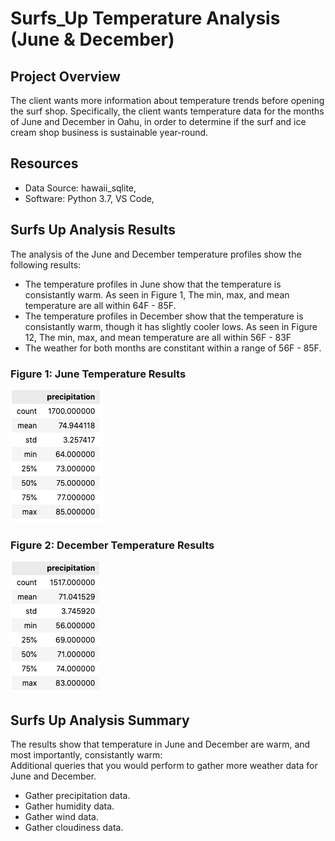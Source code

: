 
# Surfs_Up Temperature Analysis (June & December)

## Project Overview
The client wants more information about temperature trends before opening the surf shop. Specifically, the client wants temperature data for the months of June and December in Oahu, in order to determine if the surf and ice cream shop business is sustainable year-round.

## Resources
- Data Source: hawaii_sqlite,
- Software: Python 3.7, VS Code,

## Surfs Up Analysis Results
The analysis of the June and December temperature profiles show the following results:

- The temperature profiles in June show that the temperature is consistantly warm. As seen in Figure 1, The min, max, and mean temperature are all within 64F - 85F. 
- The temperature profiles in December show that the temperature is consistantly warm, though it has slightly cooler lows. As seen in Figure 12, The min, max, and mean temperature are all within 56F - 83F
- The weather for both months are constitant within a range of 56F - 85F. 

### Figure 1: June Temperature Results
![June Temps](https://github.com/Jarney903/surfs_up/blob/main/Resources/june_analysis.png)
<br />

### Figure 2: December Temperature Results
![December Temps](https://github.com/Jarney903/surfs_up/blob/main/Resources/dec_analysis.png)
<br />

## Surfs Up Analysis Summary
The results show that temperature in June and December are warm, and most importantly, consistantly warm:
<br />
Additional queries that you would perform to gather more weather data for June and December.
   -  Gather precipitation data.
   -  Gather humidity data.
   -  Gather wind data.
   -  Gather cloudiness data.  
